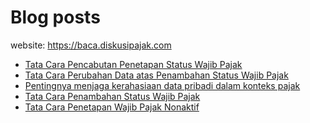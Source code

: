 # Blog posts

website: https://baca.diskusipajak.com

<!-- BLOG-POST-LIST:START -->
- [Tata Cara Pencabutan Penetapan Status Wajib Pajak](https://baca.diskusipajak.com/tata-cara-pencabutan-penetapan-status-wajib-pajak/)
- [Tata Cara Perubahan Data atas Penambahan Status Wajib Pajak](https://baca.diskusipajak.com/tata-cara-perubahan-data-atas-penambahan-status-wajib-pajak/)
- [Pentingnya menjaga kerahasiaan data pribadi dalam konteks pajak](https://baca.diskusipajak.com/pentingnya-menjaga-kerahasiaan-data-pribadi-dalam-konteks-pajak/)
- [Tata Cara Penambahan Status Wajib Pajak](https://baca.diskusipajak.com/tata-cara-penambahan-status-wajib-pajak/)
- [Tata Cara Penetapan Wajib Pajak Nonaktif](https://baca.diskusipajak.com/tata-cara-penetapan-wajib-pajak-nonaktif/)
<!-- BLOG-POST-LIST:END -->

<!--
**kelaspajak/kelaspajak** is a ✨ _special_ ✨ repository because its `README.md` (this file) appears on your GitHub profile.

Here are some ideas to get you started:

- 🔭 I’m currently working on ...
- 🌱 I’m currently learning ...
- 👯 I’m looking to collaborate on ...
- 🤔 I’m looking for help with ...
- 💬 Ask me about ...
- 📫 How to reach me: ...
- 😄 Pronouns: ...
- ⚡ Fun fact: ...
-->
